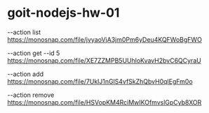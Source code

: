 # goit-nodejs-hw-01
--action list 
https://monosnap.com/file/jvyaoVjA3jm0Pm6yDeu4KQFWoBgFWO

--action get --id 5 
https://monosnap.com/file/XE7ZZMPB5UUhloKvavH2bvC6QCyraU

--action add 
https://monosnap.com/file/7UklJ1nGlS4vfSkZhQbvH0qlEgFm0o

--action remove 
https://monosnap.com/file/HSVopKM4RciMwIKOfmvslGpCyb8XOR
